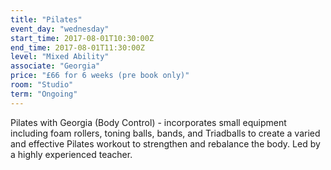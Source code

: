 ```yaml
---
title: "Pilates"
event_day: "wednesday"
start_time: 2017-08-01T10:30:00Z
end_time: 2017-08-01T11:30:00Z
level: "Mixed Ability"
associate: "Georgia"
price: "£66 for 6 weeks (pre book only)"
room: "Studio"
term: "Ongoing"
---
```


Pilates with Georgia (Body Control) - incorporates small equipment including foam rollers, toning balls, bands, and Triadballs to create a varied and effective Pilates workout to strengthen and rebalance the body. Led by a highly experienced teacher.